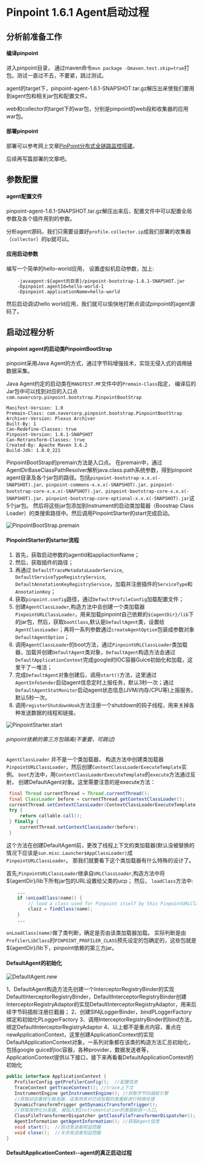 ﻿Pinpoint 1.6.1 Agent启动过程
==================================================================

##  分析前准备工作

#### 编译pinpoint
  
进入pinpoint目录， 通过maven命令`mvn package -Dmaven.test.skip=true`打包。测试一直过不去，不要紧，跳过测试。
  
agent的target下，pinpoint-agent-1.6.1-SNAPSHOT.tar.gz解压出来使我们要用到agent包和相关jar包和配置文件。 
  
web和collector的target下的war包，分别是pinpoint的web段和收集器的应用war包。 
  
#### 部署pinpoint 

部署可以参考网上文章[PinPoint分布式全链路监控搭建](https://www.jianshu.com/p/d4c6104a2005)。

后续再写篇部署的文章吧。 

   

##  参数配置

####  agent配置文件 

pinpoint-agent-1.6.1-SNAPSHOT.tar.gz解压出来后，配置文件中可以配置全局参数及各个插件用到的参数。 

分析agent源码，我们只需要设置好`profile.collector.ip`成我们部署的收集器（`collector`）的ip就可以。 

####  应用启动参数

编写一个简单的hello-world应用， 设置虚拟机启动参数，加上:

```shell
    -javaagent:${agent的目录}/pinpoint-bootstrap-1.6.1-SNAPSHOT.jar
    -Dpinpoint.agentId=hello-world-1
    -Dpinpoint.applicationName=hello-world
```

然后启动调试hello world应用，我们就可以愉快地打断点调试pinpoint的agent源码了。 

    

##  启动过程分析  

####  pinpoint agent的启动类PinpointBootStrap

pinpoint采用Java Agent的方式，通过字节码增强技术，实现无侵入式的调用链数据采集。 

Java Agent约定的启动类在`MANIFEST.MF`文件中的`Premain-Class`指定， 编译后的Jar包中可以找到对应的入口点`com.navercorp.pinpoint.bootstrap.PinpointBootStrap`

```properties
Manifest-Version: 1.0
Premain-Class: com.navercorp.pinpoint.bootstrap.PinpointBootStrap
Archiver-Version: Plexus Archiver
Built-By: 1
Can-Redefine-Classes: true
Pinpoint-Version: 1.6.1-SNAPSHOT
Can-Retransform-Classes: true
Created-By: Apache Maven 3.6.2
Build-Jdk: 1.8.0_221
```

PinpointBootStrap的premain方法是入口点。 在premain中，通过AgentDirBaseClassPathResolver解析java.class.path系统参数，得到pinpoint agent目录及各个jar包的路径。包括`pinpoint-bootstrap-x.x.x(-SNAPSHOT).jar、pinpoint-commons-x.x.x(-SNAPSHOT).jar、pinpoint-bootstrap-core-x.x.x(-SNAPSHOT).jar、pinpoint-bootstrap-core-x.x.x(-SNAPSHOT).jar、pinpoint-bootstrap-core-optional-x.x.x(-SNAPSHOT).jar`这5个jar包。 然后将这些jar包添加到Instrument的启动类加载器（Boostrap Class Loader）的类搜索路径中。然后调用PinpointStarter的start完成启动。 

![PinpointBootStrap.premain](https://run-zheng.github.io/PictureBed/pinpoint1.6.3-agent-src-analysis/PinpointBootStrap.premain.svg)

####  PinpointStarter的starter流程

1. 首先，获取启动参数的agentId和appliactionName；
2. 然后，获取插件的路径；
3. 再通过 `DefaultTraceMetadataLoaderService`, `DefaultServiceTypeRegistryService`, `DefaultAnnotationKeyRegistryService`，加载并注册插件的`ServiceType`和`AnnotationKey`；
4. 获取`pinpoint.config`路径，通过`DefaultProfileConfig`加载配置文件；
5. 创建`AgentClassLoader`,构造方法中会创建一个类加载器`PinpointURLClassLoader`，用来加载pinpoint自己依赖的`${agentDir}/lib`下的jar包，然后，获取`bootClass`,默认是`DefaultAgent`类，设置给`AgentClassLoader`；再将一系列参数通过`createAgentOption`包装成参数对象`DefaultAgentOption`；
6. 调用`AgentClassLoader`的boot方法，通过`PinpointURLClassLoader`类加载器，加载并创建`DefaultAgent`类对象，`DefaultAgent`构造方法会通过`DefaultApplicationContext`完成google的IOC容器Guice初始化和加载，这里干了一堆活；
7. 完成`DefaultAgent`对象创建后，调用`start()`方法，这里通过`AgentInfoSender`启动agent信息定时上报任务，默认3秒一次；通过`DefaultAgentStatMonitor`启动agent状态信息(JVM/内存/CPU等)上报服务，默认5秒一次。
8. 调用`registerShutdownHook`方法注册一个shutdown的钩子线程，用来关掉各种发送数据的线程和链接。

![PinpointStarter.start](https://run-zheng.github.io/PictureBed/pinpoint1.6.3-agent-src-analysis/PinpointStarter.start.svg)


######  pinpoint依赖的第三方包隔离(不重要，可跳过) 

`AgentClassLoader` 并不是一个类加载器， 构造方法中创建类加载器`PinpointURLClassLoader`，然后创建`ContextClassLoaderExecuteTemplate`实例。
`boot`方法中，用`ContextClassLoaderExecuteTemplate`的`execute`方法通过反射， 创建DefaultAgent对象。这里需要注意的是execute方法： 

```java
 final Thread currentThread = Thread.currentThread();
 final ClassLoader before = currentThread.getContextClassLoader();
 currentThread.setContextClassLoader(ContextClassLoaderExecuteTemplate.this.classLoader);
 try {
     return callable.call();
 } finally {
     currentThread.setContextClassLoader(before);
 }
```

这个方法在创建DefaultAgent前，更改了线程上下文的类加载器(默认没被替换的情况下应该是`sun.misc.Launcher$AppClassLoader)`成`PinpointURLClassLoader`。 那我们就要看下这个类加载器有什么特殊的设计了。
 
首先,`PinpointURLClassLoader`继承自`URLClassLoader`,构造方法中将${agentDir}/lib下所有jar包的URL设置给父类的ucp；
然后， `loadClass`方法中: 

```java
    ...
    if (onLoadClass(name)) {
        // load a class used for Pinpoint itself by this PinpointURLClassLoader
        clazz = findClass(name);
    } 
    ...
```

`onLoadClass(name)`做了类判断，确定是否由该类加载器加载。 实际判断是由`ProfilerLibClass`的`PINPOINT_PROFILER_CLASS`预先设定的包确定的，这些包就是${agentDir}/lib下，pinpoint依赖的第三方jar。
 
 
 #### DefaultAgent的初始化  
 
 ![DefaultAgent.new](https://run-zheng.github.io/PictureBed/pinpoint1.6.3-agent-src-analysis/DefaultAgent.new.png)
 
 1、DefaultAgent构造方法先创建一个InterceptorRegistryBinder的实现DefaultInterceptorRegistryBinder，DefaultInterceptorRegistryBinder创建InterceptorRegistryAdaptor的实现DefaultInterceptorRegistryAdaptor，用来后续字节码插桩注册拦截器； 
 2、创建Slf4jLoggerBinder，bindPLoggerFactory绑定和初始化PLoggerFactory
 3、调用InterceptorRegistryBinder的bind方法，绑定DefaultInterceptorRegistryAdaptor
 4、以上都不是重点内容，重点在newApplicationContext，这里创建ApplicationContext的实现DefaultApplicationContext对象，一系列对象都在该类的构造方法汇总初始化， 包括google guice的ioc容器，各种provider，数据发送者等， ApplicationContext提供以下接口，接下来再看看DefaultApplicationContext的初始化
 ```java
public interface ApplicationContext {
    ProfilerConfig getProfilerConfig();  //配置信息
    TraceContext getTraceContext(); //trace上下文
    InstrumentEngine getInstrumentEngine(); //获取字节码插桩引擎
    //获取动态重转化触发器，该类用来对已经加载的类重新进行转换处理
    DynamicTransformTrigger getDynamicTransformTrigger(); 
    //获取类转化分发器, 被加入到Instrumentation的类插桩统一入口, 
    ClassFileTransformerDispatcher getClassFileTransformerDispatcher();
    AgentInformation getAgentInformation(); //获取Agent信息
    void start();  //启动发送者和监控器
    void close();  //关闭发送者和监控器
}
```
 
 #### DefaultApplicationContext--agent的真正启动过程 


